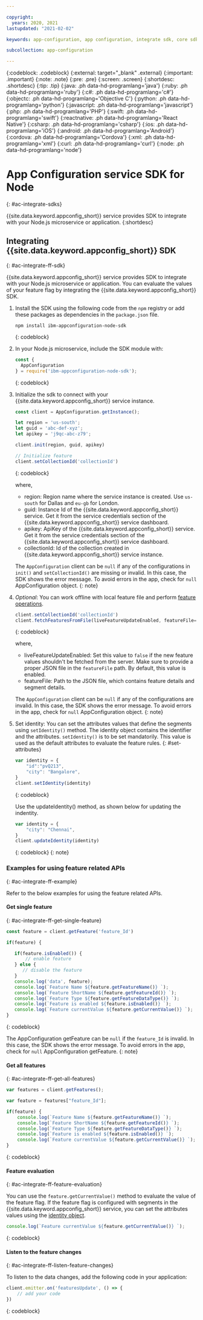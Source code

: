 ```yaml
---

copyright:
  years: 2020, 2021
lastupdated: "2021-02-02"

keywords: app-configuration, app configuration, integrate sdk, core sdk, node sdk, npm

subcollection: app-configuration

---
```


{:codeblock: .codeblock}
{:external: target="_blank" .external}
{:important: .important}
{:note: .note}
{:pre: .pre}
{:screen: .screen}
{:shortdesc: .shortdesc}
{:tip: .tip}
{:java: .ph data-hd-programlang='java'}
{:ruby: .ph data-hd-programlang='ruby'}
{:c#: .ph data-hd-programlang='c#'}
{:objectc: .ph data-hd-programlang='Objective C'}
{:python: .ph data-hd-programlang='python'}
{:javascript: .ph data-hd-programlang='javascript'}
{:php: .ph data-hd-programlang='PHP'}
{:swift: .ph data-hd-programlang='swift'}
{:reactnative: .ph data-hd-programlang='React Native'}
{:csharp: .ph data-hd-programlang='csharp'}
{:ios: .ph data-hd-programlang='iOS'}
{:android: .ph data-hd-programlang='Android'}
{:cordova: .ph data-hd-programlang='Cordova'}
{:xml: .ph data-hd-programlang='xml'}
{:curl: .ph data-hd-programlang='curl'}
{:node: .ph data-hd-programlang='node'}

# App Configuration service SDK for Node
{: #ac-integrate-sdks}

{{site.data.keyword.appconfig_short}} service provides SDK to integrate with your Node.js microservice or application. 
{:shortdesc}

## Integrating {{site.data.keyword.appconfig_short}} SDK
{: #ac-integrate-ff-sdk}

{{site.data.keyword.appconfig_short}} service provides SDK to integrate with your Node.js microservice or application. You can evaluate the values of your feature flag by integrating the {{site.data.keyword.appconfig_short}} SDK. 

1. Install the SDK using the following code from the `npm` registry or add these packages as dependencies in the `package.json` file.

   ```
   npm install ibm-appconfiguration-node-sdk
   ```
   {: codeblock}

1. In your Node.js microservice, include the SDK module with: 

   ```javascript
   const {
     AppConfiguration
   } = require('ibm-appconfiguration-node-sdk');
   ```
   {: codeblock}

1. Initialize the sdk to connect with your {{site.data.keyword.appconfig_short}} service instance.

   ```javascript
   const client = AppConfiguration.getInstance();

   let region = 'us-south';
   let guid = 'abc-def-xyz';
   let apikey = 'j9qc-abc-z79';

   client.init(region, guid, apikey)

   // Initialize feature
   client.setCollectionId('collectionId')
   ```
   {: codeblock}

   where,
   - region: Region name where the service instance is created. Use `us-south` for Dallas and `eu-gb` for London.
   - guid: Instance Id of the {{site.data.keyword.appconfig_short}} service. Get it from the service credentials section of the {{site.data.keyword.appconfig_short}} service dashboard.
   - apikey: ApiKey of the {{site.data.keyword.appconfig_short}} service. Get it from the service credentials section of the {{site.data.keyword.appconfig_short}} service dashboard.
   - collectionId: Id of the collection created in {{site.data.keyword.appconfig_short}} service instance.

   The `AppConfiguration` client can be `null` if any of the configurations in `init()` and `setCollectionId()` are missing or invalid. In this case, the SDK shows the error message. To avoid errors in the app, check for `null` AppConfiguration object.
   {: note}

1. *Optional*: You can work offline with local feature file and perform [feature operations](#ac-integrate-ff-example).

   ```javascript
   client.setCollectionId('collectionId')
   client.fetchFeaturesFromFile(liveFeatureUpdateEnabled, featureFile='path/to/feature/file.json')
   ```
   {: codeblock}

   where,
   - liveFeatureUpdateEnabled: Set this value to `false` if the new feature values shouldn't be fetched from the server. Make sure to provide a proper JSON file in the `featureFile` path. By default, this value is enabled.
   - featureFile: Path to the JSON file, which contains feature details and segment details.

   The `AppConfiguration` client can be `null` if any of the configurations are invalid. In this case, the SDK shows the error message. To avoid errors in the app, check for `null` AppConfiguration object.
   {: note}

1. Set identity: You can set the attributes values that define the segments using `setIdentity()` method. The identity object contains the identifier and the attributes. `setIdentity()` is to be set mandatorily. This value is used as the default attributes to evaluate the feature rules. 
{: #set-attributes}

   ```javascript
   var identity = {
       "id":"pvQ213",
       "city": "Bangalore",
   }
   client.setIdentity(identity)
   ```
   {: codeblock}

   Use the updateIdentity() method, as shown below for updating the indentity.
   ```javascript
   var identity = {
       "city": "Chennai",
   }
   client.updateIdentity(identity)
   ```
   {: codeblock}
   {: note}

### Examples for using feature related APIs
{: #ac-integrate-ff-example}

Refer to the below examples for using the feature related APIs.

#### Get single feature
{: #ac-integrate-ff-get-single-feature}

```javascript
const feature = client.getFeature('feature_Id')

if(feature) {

   if(feature.isEnabled()) {
       // enable feature
   } else {
      // disable the feature
   }
   console.log('data', feature);
   console.log(`Feature Name ${feature.getFeatureName()} `);
   console.log(`Feature ShortName ${feature.getFeatureId()} `);
   console.log(`Feature Type ${feature.getFeatureDataType()} `);
   console.log(`Feature is enabled ${feature.isEnabled()} `);
   console.log(`Feature currentValue ${feature.getCurrentValue()} `);
}
```
{: codeblock}

The AppConfiguration getFeature can be `null` if the `feature_Id` is invalid. In this case, the SDK shows the error message. To avoid errors in the app, check for `null` AppConfiguration getFeature.
{: note}

#### Get all features
{: #ac-integrate-ff-get-all-features}

```javascript
var features = client.getFeatures();

var feature = features["feature_Id"];

if(feature) {
    console.log(`Feature Name ${feature.getFeatureName()} `);
    console.log(`Feature ShortName ${feature.getFeatureId()} `);
    console.log(`Feature Type ${feature.getFeatureDataType()} `);
    console.log(`Feature is enabled ${feature.isEnabled()} `);
    console.log(`Feature currentValue ${feature.getCurrentValue()} `);
}
```
{: codeblock}

#### Feature evaluation
{: #ac-integrate-ff-feature-evaluation}

You can use the `feature.getCurrentValue()` method to evaluate the value of the feature flag. If the feature flag is configured with segments in the {{site.data.keyword.appconfig_short}} service, you can set the attributes values using the [identity object](#set-attributes).

```javascript
console.log(`Feature currentValue ${feature.getCurrentValue()} `);
```
{: codeblock}

#### Listen to the feature changes
{: #ac-integrate-ff-listen-feature-changes}

To listen to the data changes, add the following code in your application:

```javascript
client.emitter.on('featuresUpdate', () => {
    // add your code
})
```
{: codeblock}

